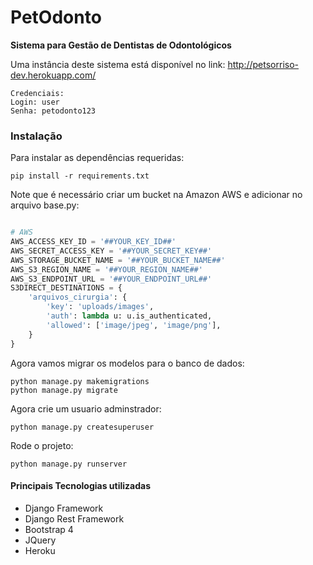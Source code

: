 # PetOdonto
**Sistema para Gestão de Dentistas de Odontológicos**

Uma instância deste sistema está disponível no link:
http://petsorriso-dev.herokuapp.com/

``` 
Credenciais:
Login: user
Senha: petodonto123
```

### Instalação

Para instalar as dependências requeridas:

```
pip install -r requirements.txt
```

Note que é necessário criar um bucket na Amazon AWS e adicionar no arquivo base.py:

```python

# AWS
AWS_ACCESS_KEY_ID = '##YOUR_KEY_ID##'
AWS_SECRET_ACCESS_KEY = '##YOUR_SECRET_KEY##'
AWS_STORAGE_BUCKET_NAME = '##YOUR_BUCKET_NAME##'
AWS_S3_REGION_NAME = '##YOUR_REGION_NAME##'
AWS_S3_ENDPOINT_URL = '##YOUR_ENDPOINT_URL##'
S3DIRECT_DESTINATIONS = {
    'arquivos_cirurgia': {
        'key': 'uploads/images',
        'auth': lambda u: u.is_authenticated,
        'allowed': ['image/jpeg', 'image/png'],
    }
}

```

Agora vamos migrar os modelos para o banco de dados:

```
python manage.py makemigrations
python manage.py migrate
```

Agora crie um usuario adminstrador:

```
python manage.py createsuperuser
```

Rode o projeto:

```
python manage.py runserver
```

#### Principais Tecnologias utilizadas

* Django Framework
* Django Rest Framework
* Bootstrap 4
* JQuery
* Heroku 
